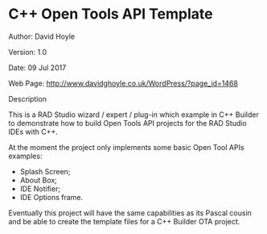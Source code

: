 # C++ Open Tools API Template

Author: David Hoyle

Version: 1.0

Date: 09 Jul 2017

Web Page: http://www.davidghoyle.co.uk/WordPress/?page_id=1468



Description

This is a RAD Studio wizard / expert / plug-in which example in C++ Builder
to demonstrate how to build Open Tools API projects for the RAD Studio IDEs
with C++.

At the moment the project only implements some basic Open Tool APIs examples:
 * Splash Screen;
 * About Box;
 * IDE Notifier;
 * IDE Options frame.

Eventually this project will have the same capabilities as its Pascal cousin
and be able to create the template files for a C++ Builder OTA project.
